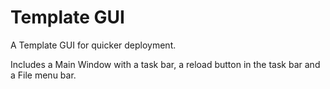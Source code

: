 # Template GUI

A Template GUI for quicker deployment. 

Includes a Main Window with a task bar, a reload button in the task bar and a File menu bar. 
